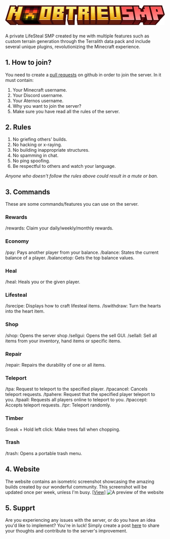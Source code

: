 # ![NoobTrieuSMP](https://github.com/NoobTrieu/NoobTrieuSMP/blob/main/logo.png?raw=true)

A private LifeSteal SMP created by me with multiple features such as custom terrain generation through the Terralith data pack and include several unique plugins, revolutionizing the Minecraft experience.

## 1. How to join?
You need to create a [pull requests](https://github.com/NoobTrieu/NoobTrieuSMP/pulls) on github in order to join the server. In it must contain:
1. Your Minecraft username.
2. Your Discord username.
3. Your Aternos username.
4. Why you want to join the server?
5. Make sure you have read all the rules of the server.

## 2. Rules
1. No griefing others' builds.
2. No hacking or x-raying.
3. No building inappropriate structures.
4. No spamming in chat.
5. No ping spoofing.
6. Be respectful to others and watch your language.

*Anyone who doesn't follow the rules above could result in a mute or ban.*

## 3. Commands
These are some commands/features you can use on the server.
### Rewards
/rewards: Claim your daily/weekly/monthly rewards.
### Economy
/pay: Pays another player from your balance.
/balance: States the current balance of a player.
/balancetop: Gets the top balance values.
### Heal
/heal: Heals you or the given player.
### Lifesteal
/lsrecipe: Displays how to craft lifesteal items.
/lswithdraw: Turn the hearts into the heart item.
### Shop
/shop: Opens the server shop
/sellgui: Opens the sell GUI.
/sellall: Sell all items from your inventory, hand items or specific items.
### Repair
/repair: Repairs the durability of one or all items.
### Teleport
/tpa: Request to teleport to the specified player.
/tpacancel: Cancels teleport requests.
/tpahere: Request that the specified player teleport to you.
/tpaall: Requests all players online to teleport to you.
/tpaccept: Accepts teleport requests.
/tpr: Teleport randomly.
### Timber
Sneak + Hold left click: Make trees fall when chopping.
### Trash
/trash: Opens a portable trash menu.

## 4. Website
The website contains an isometric screenshot showcasing the amazing builds created by our wonderful community. This screenshot will be updated once per week, unless I'm busy. [[View]](https://noobtrieu.github.io/NoobTrieuSMP/)
![A preview of the website](https://github.com/NoobTrieu/NoobTrieuSMP/blob/main/map.png?raw=true)

## 5. Supprt
Are you experiencing any issues with the server, or do you have an idea you'd like to implement? You're in luck! Simply create a post [here](https://github.com/NoobTrieu/NoobTrieuSMP/issues) to share your thoughts and contribute to the server's improvement.
